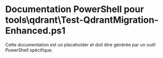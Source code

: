 # Documentation PowerShell pour tools\qdrant\Test-QdrantMigration-Enhanced.ps1

Cette documentation est un placeholder et doit être générée par un outil PowerShell spécifique.
